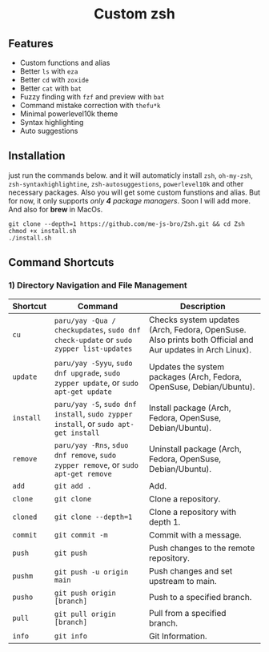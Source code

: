 <h1 align="center">Custom zsh</h1>

## Features
- Custom functions and alias
- Better `ls` with `eza`
- Better `cd` with `zoxide`
- Better `cat` with `bat`
- Fuzzy finding with `fzf` and preview with `bat`
- Command mistake correction with `thefu*k`
- Minimal powerlevel10k theme
- Syntax highlighting
- Auto suggestions

## Installation
just run the commands below. and it will automaticly install `zsh`, `oh-my-zsh`, `zsh-syntaxhighlightine`, `zsh-autosuggestions`, `powerlevel10k` and other necessary packages. Also you will get some custom funstions and alias. But for now, it only supports <i>only <strong>4</strong> package managers</i>. Soon I will add more. And also for <strong>brew</strong> in MacOs.<br>
```
git clone --depth=1 https://github.com/me-js-bro/Zsh.git && cd Zsh
chmod +x install.sh
./install.sh
```


## Command Shortcuts

### 1) Directory Navigation and File Management

| Shortcut | Command | Description |
|----------|---------|-------------|
| `cu`     | `paru/yay -Qua / checkupdates`, `sudo dnf check-update` or `sudo zypper list-updates`  | Checks system updates (Arch, Fedora, OpenSuse. Also prints both Official and Aur updates in Arch Linux). |
| `update`     | `paru/yay -Syyu`, `sudo dnf upgrade`, `sudo zypper update`, or `sudo apt-get update` | Updates the system packages (Arch, Fedora, OpenSuse, Debian/Ubuntu). |
| `install`     | `paru/yay -S`, `sudo dnf install`, `sudo zypper install`, or `sudo apt-get install` | Install package (Arch, Fedora, OpenSuse, Debian/Ubuntu). |
| `remove`     | `paru/yay -Rns`, `sduo dnf remove`, `sudo zypper remove`, or `sudo apt-get remove` | Uninstall package (Arch, Fedora, OpenSuse, Debian/Ubuntu). |
| `add`     | `git add .`         | Add. |
| `clone`     | `git clone`         | Clone a repository. |
| `cloned`    | `git clone --depth=1` | Clone a repository with depth 1. |
| `commit`    | `git commit -m`     | Commit with a message. |
| `push`     | `git push`          | Push changes to the remote repository. |
| `pushm`    | `git push -u origin main` | Push changes and set upstream to main. |
| `pusho`    | `git push origin [branch]` | Push to a specified branch. |
| `pull`    | `git pull origin [branch]` | Pull from a specified branch. |
| `info`    | `git info` | Git Information. |

